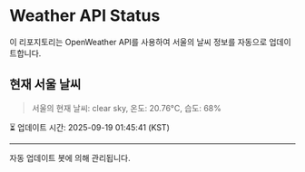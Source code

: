 
# Weather API Status

이 리포지토리는 OpenWeather API를 사용하여 서울의 날씨 정보를 자동으로 업데이트합니다.

## 현재 서울 날씨
> 서울의 현재 날씨: clear sky, 온도: 20.76°C, 습도: 68%

⏳ 업데이트 시간: 2025-09-19 01:45:41 (KST)

---
자동 업데이트 봇에 의해 관리됩니다.
